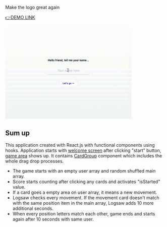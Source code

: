 Make the logo great again

[👉DEMO LINK](https://zoovu.herokuapp.com)

<img src="https://github.com/safak/front-end-task/blob/master/zoovu.gif" data-canonical-src="https://github.com/safak/front-end-task/blob/master/zoovu.gif" width="400"/>

## Sum up

This application created with React.js with functional components using hooks.
Application starts with [welcome screen](https://github.com/safak/front-end-task/blob/master/src/pages/Welcome.js) after clicking "start" button, [game area](https://github.com/safak/front-end-task/blob/master/src/pages/Game.js) shows up. It contains [CardGroup](https://github.com/safak/front-end-task/blob/master/src/components/CardGroup.js) component which includes the whole drag drop processes.

- The game starts with an empty user array and random shuffled main array.
- Score starts counting after clicking any cards and activates "isStarted" value.
- If a card goes a empty area on user array, it means a new movement.
- Logsaw checks every movement. If the movement card doesn't match with the same position item in the main array, Logsaw adds 10 more additional seconds.
- When every position letters match each other, game ends and starts again after 10 seconds with same user.
